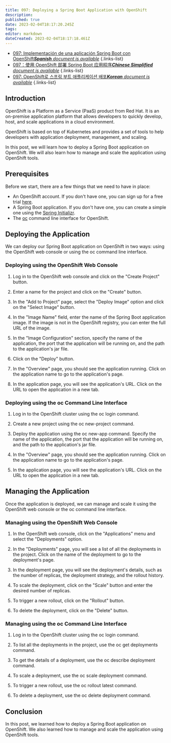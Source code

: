 ```yaml
---
title: 097: Deploying a Spring Boot Application with OpenShift
description: 
published: true
date: 2023-02-04T18:17:20.245Z
tags: 
editor: markdown
dateCreated: 2023-02-04T18:17:18.461Z
---
```


- [097: Implementación de una aplicación Spring Boot con OpenShift***Spanish** document is available*](/es/Knowledge-base/Spring-Boot/Learning/097-deploying-a-spring-boot-application-with-openshift)
{.links-list}
- [097：使用 OpenShift 部署 Spring Boot 应用程序***Chinese Simplified** document is available*](/zh/Knowledge-base/Spring-Boot/Learning/097-deploying-a-spring-boot-application-with-openshift)
{.links-list}
- [097: OpenShift로 스프링 부트 애플리케이션 배포***Korean** document is available*](/ko/Knowledge-base/Spring-Boot/Learning/097-deploying-a-spring-boot-application-with-openshift)
{.links-list}


## Introduction

OpenShift is a Platform as a Service (PaaS) product from Red Hat. It is an on-premise application platform that allows developers to quickly develop, host, and scale applications in a cloud environment.

OpenShift is based on top of Kubernetes and provides a set of tools to help developers with application deployment, management, and scaling.

In this post, we will learn how to deploy a Spring Boot application on OpenShift. We will also learn how to manage and scale the application using OpenShift tools.

## Prerequisites

Before we start, there are a few things that we need to have in place:

- An OpenShift account. If you don't have one, you can sign up for a free trial [here](https://www.openshift.com/pricing/index.html).
- A Spring Boot application. If you don't have one, you can create a simple one using the [Spring Initializr](https://start.spring.io/).
- The [oc](https://docs.openshift.com/container-platform/3.11/cli_reference/get_started_cli.html#installing-the-oc-command-line-interface) command line interface for OpenShift.

## Deploying the Application

We can deploy our Spring Boot application on OpenShift in two ways: using the OpenShift web console or using the oc command line interface.

### Deploying using the OpenShift Web Console

1. Log in to the OpenShift web console and click on the "Create Project" button.

2. Enter a name for the project and click on the "Create" button.

3. In the "Add to Project" page, select the "Deploy Image" option and click on the "Select Image" button.

4. In the "Image Name" field, enter the name of the Spring Boot application image. If the image is not in the OpenShift registry, you can enter the full URL of the image.

5. In the "Image Configuration" section, specify the name of the application, the port that the application will be running on, and the path to the application's jar file.

6. Click on the "Deploy" button.

7. In the "Overview" page, you should see the application running. Click on the application name to go to the application's page.

8. In the application page, you will see the application's URL. Click on the URL to open the application in a new tab.

### Deploying using the oc Command Line Interface

1. Log in to the OpenShift cluster using the oc login command.

2. Create a new project using the oc new-project command.

3. Deploy the application using the oc new-app command. Specify the name of the application, the port that the application will be running on, and the path to the application's jar file.

4. In the "Overview" page, you should see the application running. Click on the application name to go to the application's page.

5. In the application page, you will see the application's URL. Click on the URL to open the application in a new tab.

## Managing the Application

Once the application is deployed, we can manage and scale it using the OpenShift web console or the oc command line interface.

### Managing using the OpenShift Web Console

1. In the OpenShift web console, click on the "Applications" menu and select the "Deployments" option.

2. In the "Deployments" page, you will see a list of all the deployments in the project. Click on the name of the deployment to go to the deployment's page.

3. In the deployment page, you will see the deployment's details, such as the number of replicas, the deployment strategy, and the rollout history.

4. To scale the deployment, click on the "Scale" button and enter the desired number of replicas.

5. To trigger a new rollout, click on the "Rollout" button.

6. To delete the deployment, click on the "Delete" button.

### Managing using the oc Command Line Interface

1. Log in to the OpenShift cluster using the oc login command.

2. To list all the deployments in the project, use the oc get deployments command.

3. To get the details of a deployment, use the oc describe deployment command.

4. To scale a deployment, use the oc scale deployment command.

5. To trigger a new rollout, use the oc rollout latest command.

6. To delete a deployment, use the oc delete deployment command.

## Conclusion

In this post, we learned how to deploy a Spring Boot application on OpenShift. We also learned how to manage and scale the application using OpenShift tools.